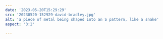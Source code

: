 ```yaml
---
date: '2023-05-20T15:29:29'
src: '20230520-152929-david-bradley.jpg'
alt: 'a piece of metal being shaped into an S pattern, like a snake'
aspect: '3:2'

---
```

